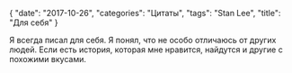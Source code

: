 {
   "date": "2017-10-26",
   "categories": "Цитаты",
   "tags":  "Stan Lee",
   "title": "Для себя"
}

Я всегда писал для себя. Я понял, что не особо отличаюсь от других людей. Если есть история, которая мне нравится, найдутся и другие с похожими вкусами.
